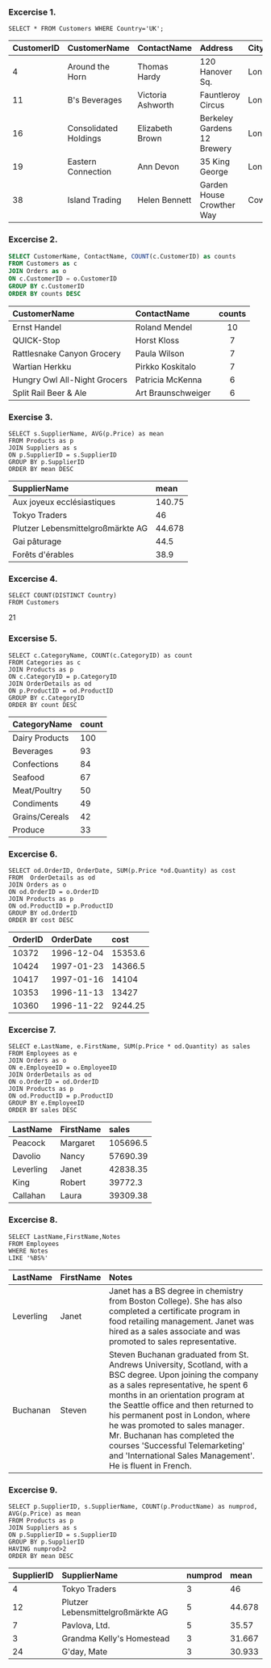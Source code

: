 ### Excercise 1.


```
SELECT * FROM Customers WHERE Country='UK';
```

|CustomerID|CustomerName|ContactName|Address| City|PostalCode|Country|
| :--- | :--- | :--- | :--- | :--- | :--- | :--- |
|4|	Around the Horn|	Thomas Hardy|	120 Hanover Sq.|	London|	WA1 1DP|	UK|
|11|	B's Beverages|	Victoria Ashworth|	Fauntleroy Circus|	London|	EC2 5NT	|UK|
|16|	Consolidated Holdings|	Elizabeth Brown|	Berkeley Gardens 12 Brewery|	London|	WX1 6LT|UK|
|19|	Eastern Connection|	Ann Devon|	35 King George|	London|	WX3 6FW|	UK|
|38|	Island Trading|	Helen Bennett|	Garden House Crowther Way|	Cowes|	PO31 7PJ|	UK|

### Excercise 2.

```sql
SELECT CustomerName, ContactName, COUNT(c.CustomerID) as counts
FROM Customers as c
JOIN Orders as o
ON c.CustomerID = o.CustomerID
GROUP BY c.CustomerID
ORDER BY counts DESC
```

|CustomerName|					ContactName|		  counts|
| :--- | :--- | :---: |
|Ernst Handel|					Roland Mendel|		10|
|QUICK-Stop|					Horst Kloss|			7|
|Rattlesnake Canyon Grocery|		Paula Wilson|		7|
|Wartian Herkku|					Pirkko Koskitalo|	7|
|Hungry Owl All-Night Grocers|	Patricia McKenna|	6|
|Split Rail Beer & Ale|			Art Braunschweiger|	6|


### Exercise 3.


```
SELECT s.SupplierName, AVG(p.Price) as mean
FROM Products as p
JOIN Suppliers as s
ON p.SupplierID = s.SupplierID
GROUP BY p.SupplierID
ORDER BY mean DESC
```


|SupplierName|						mean|
| :--- | :----|
|Aux joyeux ecclésiastiques|			140.75|
|Tokyo Traders|						46|
|Plutzer Lebensmittelgroßmärkte AG|	44.678|
|Gai pâturage|						44.5|
|Forêts d'érables|					38.9|


### Excercise 4.


```
SELECT COUNT(DISTINCT Country)
FROM Customers

```

21


### Excersise 5.


```
SELECT c.CategoryName, COUNT(c.CategoryID) as count
FROM Categories as c
JOIN Products as p
ON c.CategoryID = p.CategoryID
JOIN OrderDetails as od
ON p.ProductID = od.ProductID
GROUP BY c.CategoryID
ORDER BY count DESC
```


|CategoryName|			count|
| :--- | :--- |
|Dairy Products|		100|
|Beverages|				93|
|Confections|				84|
|Seafood|					67|
|Meat/Poultry|			50|
|Condiments|				49|
|Grains/Cereals|			42|
|Produce|					33|



### Excercise 6.


```
SELECT od.OrderID, OrderDate, SUM(p.Price *od.Quantity) as cost
FROM  OrderDetails as od
JOIN Orders as o
ON od.OrderID = o.OrderID
JOIN Products as p
ON od.ProductID = p.ProductID
GROUP BY od.OrderID
ORDER BY cost DESC
```


|OrderID|	OrderDate|	cost|
| :--- | :--- | :--- |
|10372|	1996-12-04|	15353.6|
|10424|	1997-01-23|	14366.5|
|10417|	1997-01-16|	14104|
|10353|	1996-11-13|	13427|
|10360|	1996-11-22|	9244.25|


### Excercise 7.


```
SELECT e.LastName, e.FirstName, SUM(p.Price * od.Quantity) as sales
FROM Employees as e
JOIN Orders as o
ON e.EmployeeID = o.EmployeeID
JOIN OrderDetails as od
ON o.OrderID = od.OrderID
JOIN Products as p
ON od.ProductID = p.ProductID
GROUP BY e.EmployeeID
ORDER BY sales DESC
```


|LastName|	 FirstName|			sales|
| :--- | :--- | :---|
|Peacock|		Margaret|		105696.5|
|Davolio|		Nancy|			57690.39|
|Leverling|	Janet|			42838.35|
|King|		Robert|			39772.3|
|Callahan|	Laura|			39309.38|


### Excercise 8.


```
SELECT LastName,FirstName,Notes
FROM Employees
WHERE Notes
LIKE '%BS%'
```


|LastName|	FirstName|	Notes|
| :--- | :--- | :--- |
|Leverling|	Janet|	Janet has a BS degree in chemistry from Boston College). She has also completed a certificate program in food retailing 		management. Janet was hired as a sales associate and was promoted to sales representative.|
|Buchanan|	Steven|	Steven Buchanan graduated from St. Andrews University, Scotland, with a BSC degree. Upon joining the company as a sales representative, he spent 6 months in an orientation program at the Seattle office and then returned to his permanent post in London, where he was promoted to sales manager. Mr. Buchanan has completed the courses 'Successful Telemarketing' and 'International Sales Management'. He is fluent in French.|


### Excercise 9.


```
SELECT p.SupplierID, s.SupplierName, COUNT(p.ProductName) as numprod, AVG(p.Price) as mean
FROM Products as p
JOIN Suppliers as s
ON p.SupplierID = s.SupplierID
GROUP BY p.SupplierID
HAVING numprod>2
ORDER BY mean DESC
```


|SupplierID|		SupplierName|						numprod|		mean|
| :--- | :--- | :--- | :--- |
|4|			Tokyo Traders|						3|			46|
|12|			Plutzer Lebensmittelgroßmärkte AG|	5|			44.678|
|7|			Pavlova, Ltd.|						5|			35.57|
|3|			Grandma Kelly's Homestead|			3|			31.667|
|24|			G'day, Mate|					3|			30.933|

